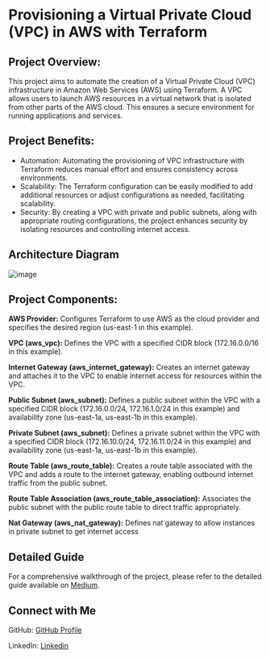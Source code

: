 # Provisioning a Virtual Private Cloud (VPC) in AWS with Terraform

## Project Overview:

This project aims to automate the creation of a Virtual Private Cloud (VPC) infrastructure in Amazon Web Services (AWS) using Terraform. A VPC allows users to launch AWS resources in a virtual network that is isolated from other parts of the AWS cloud. This ensures a secure environment for running applications and services.

## Project Benefits:

* Automation: Automating the provisioning of VPC infrastructure with Terraform reduces manual effort and ensures consistency across environments.
* Scalability: The Terraform configuration can be easily modified to add additional resources or adjust configurations as needed, facilitating scalability.
* Security: By creating a VPC with private and public subnets, along with appropriate routing configurations, the project enhances security by isolating resources and controlling internet access.

## Architecture Diagram

![image](https://github.com/AnithaPadmanaban04/Virtual-Private-Cloud-using-Terrform/assets/170385807/e903310b-5e33-43ef-89d9-2d453cc29416)

## Project Components:

**AWS Provider:** Configures Terraform to use AWS as the cloud provider and specifies the desired region (us-east-1 in this example).

**VPC (aws_vpc):** Defines the VPC with a specified CIDR block (172.16.0.0/16 in this example).

**Internet Gateway (aws_internet_gateway):** Creates an internet gateway and attaches it to the VPC to enable internet access for resources within the VPC.

**Public Subnet (aws_subnet):** Defines a public subnet within the VPC with a specified CIDR block (172.16.0.0/24, 172.16.1.0/24 in this example) and availability zone (us-east-1a, us-east-1b in this example).

**Private Subnet (aws_subnet):** Defines a private subnet within the VPC with a specified CIDR block (172.16.10.0/24, 172.16.11.0/24 in this example) and availability zone (us-east-1a, us-east-1b in this example).

**Route Table (aws_route_table):** Creates a route table associated with the VPC and adds a route to the internet gateway, enabling outbound internet traffic from the public subnet.

**Route Table Association (aws_route_table_association):** Associates the public subnet with the public route table to direct traffic appropriately.

**Nat Gateway (aws_nat_gateway):** Defines nat gateway to allow instances in private subnet to get internet access

## Detailed Guide

For a comprehensive walkthrough of the project, please refer to the detailed guide available on [Medium](https://medium.com/@anitha.padmanaban04/provisioning-a-virtual-private-cloud-vpc-in-aws-with-terraform-e8f881ad5b70).

## Connect with Me

GitHub: [GitHub Profile](https://github.com/AnithaPadmanaban04)

LinkedIn: [Linkedin](https://www.linkedin.com/in/anitha-padmanaban-7b2665264/)












